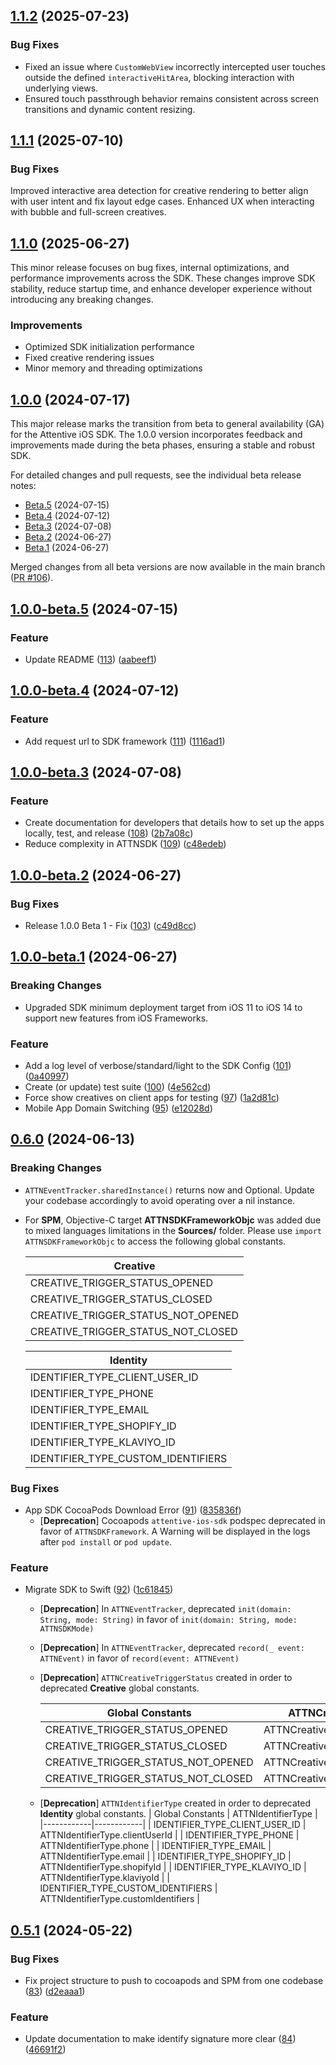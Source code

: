 ## [1.1.2](https://github.com/attentive-mobile/attentive-ios-sdk/compare/1.1.1...1.1.2) (2025-07-23)

### Bug Fixes
- Fixed an issue where `CustomWebView` incorrectly intercepted user touches outside the defined `interactiveHitArea`, blocking interaction with underlying views.
- Ensured touch passthrough behavior remains consistent across screen transitions and dynamic content resizing.

## [1.1.1](https://github.com/attentive-mobile/attentive-ios-sdk/compare/1.1.0...1.1.1) (2025-07-10)

### Bug Fixes
Improved interactive area detection for creative rendering to better align with user intent and fix layout edge cases. Enhanced UX when interacting with bubble and full-screen creatives.

## [1.1.0](https://github.com/attentive-mobile/attentive-ios-sdk/compare/1.0.0...1.1.0) (2025-06-27)

This minor release focuses on bug fixes, internal optimizations, and performance improvements across the SDK. These changes improve SDK stability, reduce startup time, and enhance developer experience without introducing any breaking changes.

### Improvements
- Optimized SDK initialization performance
- Fixed creative rendering issues
- Minor memory and threading optimizations

## [1.0.0](https://github.com/attentive-mobile/attentive-ios-sdk/compare/0.6.0...1.0.0) (2024-07-17)

This major release marks the transition from beta to general availability (GA) for the Attentive iOS SDK. The 1.0.0 version incorporates feedback and improvements made during the beta phases, ensuring a stable and robust SDK.

For detailed changes and pull requests, see the individual beta release notes:
- [Beta.5](https://github.com/attentive-mobile/attentive-ios-sdk/compare/1.0.0-beta.4...1.0.0-beta.5) (2024-07-15)
- [Beta.4](https://github.com/attentive-mobile/attentive-ios-sdk/compare/1.0.0-beta.3...1.0.0-beta.4) (2024-07-12)
- [Beta.3](https://github.com/attentive-mobile/attentive-ios-sdk/compare/1.0.0-beta.2...1.0.0-beta.3) (2024-07-08)
- [Beta.2](https://github.com/attentive-mobile/attentive-ios-sdk/compare/1.0.0-beta.1...1.0.0-beta.2) (2024-06-27)
- [Beta.1](https://github.com/attentive-mobile/attentive-ios-sdk/compare/0.6.0...1.0.0-beta.1) (2024-06-27)

Merged changes from all beta versions are now available in the main branch ([PR #106](https://github.com/attentive-mobile/attentive-ios-sdk/pull/106)).

## [1.0.0-beta.5](https://github.com/attentive-mobile/attentive-ios-sdk/compare/1.0.0-beta.4...1.0.0-beta.5) (2024-07-15)

### Feature
* Update README ([113](https://github.com/attentive-mobile/attentive-ios-sdk/pull/113)) ([aabeef1](https://github.com/attentive-mobile/attentive-ios-sdk/commit/aabeef1fe453212df624c5b8f0687c4c87fb571b))

## [1.0.0-beta.4](https://github.com/attentive-mobile/attentive-ios-sdk/compare/1.0.0-beta.3...1.0.0-beta.4) (2024-07-12)

### Feature
* Add request url to SDK framework ([111](https://github.com/attentive-mobile/attentive-ios-sdk/pull/111)) ([1116ad1](https://github.com/attentive-mobile/attentive-ios-sdk/commit/1116ad1a24d495a22ab06b77c62d11a237cff9d1))

## [1.0.0-beta.3](https://github.com/attentive-mobile/attentive-ios-sdk/compare/1.0.0-beta.2...1.0.0-beta.3) (2024-07-08)

### Feature
* Create documentation for developers that details how to set up the apps locally, test, and release ([108](https://github.com/attentive-mobile/attentive-ios-sdk/pull/108)) ([2b7a08c](https://github.com/attentive-mobile/attentive-ios-sdk/commit/2b7a08cef032942ba4848b662fc86f71453f03dc))
* Reduce complexity in ATTNSDK ([109](https://github.com/attentive-mobile/attentive-ios-sdk/pull/109)) ([c48edeb](https://github.com/attentive-mobile/attentive-ios-sdk/commit/c48edeb25d3798b0553cc00cd85a17c47e4890bb))

## [1.0.0-beta.2](https://github.com/attentive-mobile/attentive-ios-sdk/compare/1.0.0-beta.1...1.0.0-beta.2) (2024-06-27)

### Bug Fixes
* Release 1.0.0 Beta 1 - Fix ([103](https://github.com/attentive-mobile/attentive-ios-sdk/pull/103)) ([c49d8cc](https://github.com/attentive-mobile/attentive-ios-sdk/commit/c49d8cca52d77a1fc2441ccc0896f97c67ae08dd))

## [1.0.0-beta.1](https://github.com/attentive-mobile/attentive-ios-sdk/compare/0.6.0...1.0.0-beta.1) (2024-06-27)

### Breaking Changes
* Upgraded SDK minimum deployment target from iOS 11 to iOS 14 to support new features from iOS Frameworks.

### Feature
* Add a log level of verbose/standard/light to the SDK Config ([101](https://github.com/attentive-mobile/attentive-ios-sdk/pull/101)) ([0a40997](https://github.com/attentive-mobile/attentive-ios-sdk/commit/0a40997e62803d83731cc35d3b9c95aa5996893f))
* Create (or update) test suite ([100](https://github.com/attentive-mobile/attentive-ios-sdk/pull/100)) ([4e562cd](https://github.com/attentive-mobile/attentive-ios-sdk/commit/4e562cd93f4e17f6f7fd3498076895ec5e8e6fa8))
* Force show creatives on client apps for testing ([97](https://github.com/attentive-mobile/attentive-ios-sdk/pull/97)) ([1a2d81c](https://github.com/attentive-mobile/attentive-ios-sdk/commit/1a2d81cbfbb440638f5c5342225aeb58f11a236e))
* Mobile App Domain Switching ([95](https://github.com/attentive-mobile/attentive-ios-sdk/pull/95)) ([e12028d](e12028d7892ca5fbd785e26b05dfeda4ab187024))

## [0.6.0](https://github.com/attentive-mobile/attentive-ios-sdk/compare/0.5.1...0.6.0) (2024-06-13)

### Breaking Changes
* `ATTNEventTracker.sharedInstance()` returns now and Optional. Update your codebase accordingly to avoid operating over a nil instance.
* For **SPM**, Objective-C target **ATTNSDKFrameworkObjc** was added due to mixed languages limitations in the **Sources/** folder. Please use `import ATTNSDKFrameworkObjc` to access the following global constants.

  | Creative   |
  |------------|
  | CREATIVE_TRIGGER_STATUS_OPENED |
  | CREATIVE_TRIGGER_STATUS_CLOSED |
  | CREATIVE_TRIGGER_STATUS_NOT_OPENED |
  | CREATIVE_TRIGGER_STATUS_NOT_CLOSED |

  | Identity   |
  |------------|
  | IDENTIFIER_TYPE_CLIENT_USER_ID |
  | IDENTIFIER_TYPE_PHONE |
  | IDENTIFIER_TYPE_EMAIL |
  | IDENTIFIER_TYPE_SHOPIFY_ID |
  | IDENTIFIER_TYPE_KLAVIYO_ID |
  | IDENTIFIER_TYPE_CUSTOM_IDENTIFIERS |

### Bug Fixes

* App SDK CocoaPods Download Error ([91](https://github.com/attentive-mobile/attentive-ios-sdk/pull/91)) ([835836f](https://github.com/attentive-mobile/attentive-ios-sdk/commit/835836f8b7268bdb357d2c88fdefea67571ff2de))
  * [**Deprecation**] Cocoapods `attentive-ios-sdk` podspec deprecated in favor of `ATTNSDKFramework`. A Warning will be displayed in the logs after `pod install` or `pod update`.

### Feature

* Migrate SDK to Swift ([92](https://github.com/attentive-mobile/attentive-ios-sdk/pull/92)) ([1c61845](https://github.com/attentive-mobile/attentive-ios-sdk/commit/1c61845c024ebd26ba4b0965ec4939789e76b097))

    * [**Deprecation**] In `ATTNEventTracker`, deprecated `init(domain: String, mode: String)` in favor of `init(domain: String, mode: ATTNSDKMode)`
    * [**Deprecation**] In `ATTNEventTracker`, deprecated `record(_ event: ATTNEvent)` in favor of `record(event: ATTNEvent)`
    * [**Deprecation**] `ATTNCreativeTriggerStatus` created in order to deprecated **Creative** global constants.

      | Global Constants | ATTNCreativeTriggerStatus |  
      |------------|------------|
      | CREATIVE_TRIGGER_STATUS_OPENED | ATTNCreativeTriggerStatus.opened |
      | CREATIVE_TRIGGER_STATUS_CLOSED | ATTNCreativeTriggerStatus.closed |
      | CREATIVE_TRIGGER_STATUS_NOT_OPENED | ATTNCreativeTriggerStatus.notOpened | 
      | CREATIVE_TRIGGER_STATUS_NOT_CLOSED | ATTNCreativeTriggerStatus.notClosed |

    * [**Deprecation**] `ATTNIdentifierType` created in order to deprecated **Identity** global constants.
      | Global Constants | ATTNIdentifierType |  
      |------------|------------|
      | IDENTIFIER_TYPE_CLIENT_USER_ID | ATTNIdentifierType.clientUserId |
      | IDENTIFIER_TYPE_PHONE | ATTNIdentifierType.phone |
      | IDENTIFIER_TYPE_EMAIL | ATTNIdentifierType.email | 
      | IDENTIFIER_TYPE_SHOPIFY_ID | ATTNIdentifierType.shopifyId |
      | IDENTIFIER_TYPE_KLAVIYO_ID | ATTNIdentifierType.klaviyoId | 
      | IDENTIFIER_TYPE_CUSTOM_IDENTIFIERS | ATTNIdentifierType.customIdentifiers |
    

## [0.5.1](https://github.com/attentive-mobile/attentive-ios-sdk/compare/0.5.0...0.5.1) (2024-05-22)

### Bug Fixes

* Fix project structure to push to cocoapods and SPM from one codebase ([83](https://github.com/attentive-mobile/attentive-ios-sdk/pull/83)) ([d2eaaa1](https://github.com/attentive-mobile/attentive-ios-sdk/commit/d2eaaa181f4d4a2e5b99b8a1e83c447f2e681be1))

### Feature

* Update documentation to make identify signature more clear ([84](https://github.com/attentive-mobile/attentive-ios-sdk/pull/84)) ([46691f2](https://github.com/attentive-mobile/attentive-ios-sdk/commit/46691f276e02add53c6f6a0af5cd1c13c04c9497))
